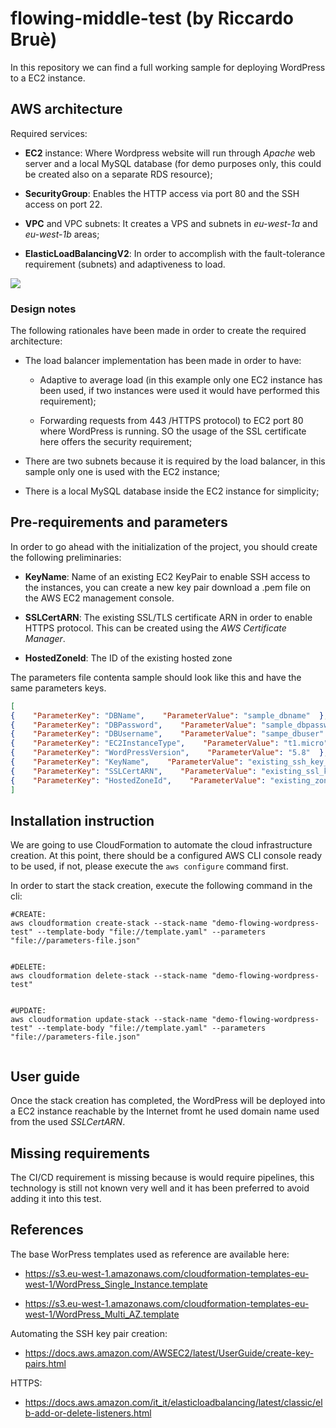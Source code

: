 # flowing-middle-test (by Riccardo Bruè)

In this repository we can find a full working sample for deploying WordPress to a EC2 instance.

## AWS architecture

Required services:

- **EC2** instance: Where Wordpress website will run through *Apache* web server and a local MySQL database (for demo purposes only, this could be created also on a separate RDS resource);

- **SecurityGroup**: Enables the HTTP access via port 80 and the SSH access on port 22.

- **VPC** and VPC subnets: It creates a VPS and subnets in *eu-west-1a* and *eu-west-1b* areas;

- **ElasticLoadBalancingV2**: In order to accomplish with the fault-tolerance requirement (subnets) and adaptiveness to load.

![](C:\Users\brux9\AppData\Roaming\marktext\images\2023-02-13-14-16-21-image.png)

### Design notes

The following rationales have been made in order to create the required architecture:

- The load balancer implementation has been made in order to have:
  
  - Adaptive to average load (in this example only one EC2 instance has been used, if two instances were used it would have performed this requirement);
  
  - Forwarding requests from 443 /HTTPS protocol) to EC2 port 80 where WordPress is running. SO the usage of the SSL certificate here offers the security requirement;

- There are two subnets because it is required by the load balancer, in this sample only one is used with the EC2 instance;

- There is a local MySQL database inside the EC2 instance for simplicity;



## Pre-requirements and parameters

In order to go ahead with the initialization of the project, you should create the following preliminaries:

- **KeyName**: Name of an existing EC2 KeyPair to enable SSH access to the instances, you can create a new key pair download a .pem file on the AWS EC2 management console.

- **SSLCertARN**: The existing SSL/TLS certificate ARN in order to enable HTTPS protocol. This can be created using the *AWS Certificate Manager*.

- **HostedZoneId**: The ID of the existing hosted zone



The parameters file contenta sample should look like this and have the same parameters keys.

```json
[  
{    "ParameterKey": "DBName",    "ParameterValue": "sample_dbname"  },  
{    "ParameterKey": "DBPassword",    "ParameterValue": "sample_dbpassword"  },  
{    "ParameterKey": "DBUsername",    "ParameterValue": "sampe_dbuser"  },  
{    "ParameterKey": "EC2InstanceType",    "ParameterValue": "t1.micro"  },  
{    "ParameterKey": "WordPressVersion",    "ParameterValue": "5.8"  },  
{    "ParameterKey": "KeyName",    "ParameterValue": "existing_ssh_key_name"  },  
{    "ParameterKey": "SSLCertARN",    "ParameterValue": "existing_ssl_key_arn"  },
{    "ParameterKey": "HostedZoneId",    "ParameterValue": "existing_zone_id"  }
]
```



## Installation instruction

We are going to use CloudFormation to automate the cloud infrastructure creation. At this point, there should be a configured AWS CLI console ready to be used, if not, please execute the `aws configure` command first.

In order to start the stack creation, execute the following command in the cli:

```shell
#CREATE:
aws cloudformation create-stack --stack-name "demo-flowing-wordpress-test" --template-body "file://template.yaml" --parameters "file://parameters-file.json"


#DELETE: 
aws cloudformation delete-stack --stack-name "demo-flowing-wordpress-test"


#UPDATE:
aws cloudformation update-stack --stack-name "demo-flowing-wordpress-test" --template-body "file://template.yaml" --parameters "file://parameters-file.json"


```



## User guide

Once the stack creation has completed, the WordPress will be deployed into a EC2 instance reachable by the Internet fromt he used domain name used from the used  *SSLCertARN*.

## 

## Missing requirements

The CI/CD requirement is missing because is would require pipelines, this technology is still not known very well and it has been preferred to avoid adding it into this test.





## References

The base WorPress templates used as reference are available here:

- https://s3.eu-west-1.amazonaws.com/cloudformation-templates-eu-west-1/WordPress_Single_Instance.template

- https://s3.eu-west-1.amazonaws.com/cloudformation-templates-eu-west-1/WordPress_Multi_AZ.template

Automating the SSH key pair creation:

- https://docs.aws.amazon.com/AWSEC2/latest/UserGuide/create-key-pairs.html

HTTPS:

- https://docs.aws.amazon.com/it_it/elasticloadbalancing/latest/classic/elb-add-or-delete-listeners.html
